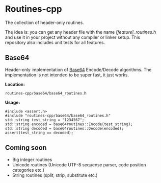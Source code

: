 # Routines-cpp #

The collection of header-only routines.

The idea is: you can get any header file with the name *[feature]_routines.h* and use it in your project without any compiler or linker setup. This repository also includes unit tests for all features.

## Base64 ##

Header-only implementation of [Base64](https://en.wikipedia.org/wiki/Base64) Encode/Decode algorithms. The implementation is not intended to be super fast, it just works.

__Location:__

    routines-cpp/base64/base64_routines.h

__Usage:__

    #include <assert.h>
    #include "routines-cpp/base64/base64_routines.h"
    std::string test_string = "1234567";
    std::string encoded = base64routines::Encode(test_string);
    std::string decoded = base64routines::Decode(encoded);
    assert(test_string == decoded);

## Coming soon ##

*  Big integer routines
*  Unicode routines (Unicode UTF-8 sequense parser, code position categories etc.)
*  String routines (split, strip, substitute etc.)
